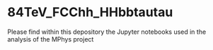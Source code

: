 # 84TeV_FCChh_HHbbtautau

Please find within this depository the Jupyter notebooks used in the analysis of the MPhys project
